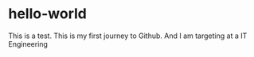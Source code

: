 # hello-world
This is a test.
This is my first journey to Github. And I am targeting at a IT Engineering
